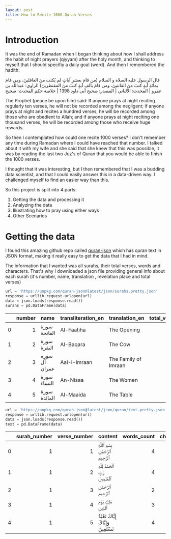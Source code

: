 ```yaml
---
layout: post
title: How to Recite 1000 Quran Verses
---
```


# Introduction

It was the end of Ramadan when I began thinking about how I shall address the habit of night prayers (qiyyam) after the holy month, and thinking to myself that I should specifiy a daily goal (werd). And then I remembered the hadith:

قال الرسول عليه الصلاة و السلام (من قامَ بعشرِ آياتٍ لم يُكتب منَ الغافلينَ، ومن قامَ بمائةِ آيةٍ كتبَ منَ القانتينَ، ومن قامَ بألفِ آيةٍ كتبَ منَ المقنطرينَ)  الراوي: عبدالله بن عمرو | المحدث: الألباني | المصدر: صحيح أبي داود 1398 | خلاصة حكم المحدث: صحيح

The Prophet (peace be upon him) said: If anyone prays at night reciting regularly ten verses, he will not be recorded among the negligent; if anyone prays at night and recites a hundred verses, he will be recorded among those who are obedient to Allah; and if anyone prays at night reciting one thousand verses, he will be recorded among those who receive huge rewards. 

So then I contemplated how could one recite 1000 verses? I don't remember any time during Ramadan where I could have reached that number. I talked about it with my wife and she said that she knew that this was possible, it was by reading the last two Juz's of Quran that you would be able to finish the 1000 verses.

I thought that it was interesting, but I then remembered that I was a budding data scientist, and that I could easily answer this in a data-driven way. I challenged myself to find an easier way than this.

So this project is split into 4 parts:
1. Getting the data and processing it
2. Analyzing the data
3. Illustrating how to pray using either ways
4. Other Scenarios

# Getting the data

I found this amazing github repo called [quran-json](https://github.com/risan/quran-json) which has quran text in JSON format, making it really easy to get the data that I had in mind.

The information that I wanted was all surahs, their total verses, words and characters. That's why I downloaded a json file providing general info about each surah (it's number, name, translation , revelation place and total verses)

```python
url = 'https://unpkg.com/quran-json@latest/json/surahs.pretty.json'
response = urllib.request.urlopen(url)
data = json.loads(response.read())
surahs = pd.DataFrame(data)
```
|    |   number | name          | transliteration_en   | translation_en       |   total_verses | revelation_type   |
|---:|---------:|:--------------|:---------------------|:---------------------|---------------:|:------------------|
|  0 |        1 | سورة الفاتحة  | Al-Faatiha           | The Opening          |              7 | Meccan            |
|  1 |        2 | سورة البقرة   | Al-Baqara            | The Cow              |            286 | Medinan           |
|  2 |        3 | سورة آل عمران | Aal-i-Imraan         | The Family of Imraan |            200 | Medinan           |
|  3 |        4 | سورة النساء   | An-Nisaa             | The Women            |            176 | Medinan           |
|  4 |        5 | سورة المائدة  | Al-Maaida            | The Table            |            120 | Medinan           |


```python
url = 'https://unpkg.com/quran-json@latest/json/quran/text.pretty.json'
response = urllib.request.urlopen(url)
data = json.loads(response.read())
text = pd.DataFrame(data)
```
|    |   surah_number |   verse_number | content                |   words_count |   chars_count |
|---:|---------------:|---------------:|:-----------------------|--------------:|--------------:|
|  0 |              1 |              1 | بِسْمِ ٱللَّهِ ٱلرَّحْمَٰنِ ٱلرَّحِيمِ |             4 |            20 |
|  1 |              1 |              2 | ٱلْحَمْدُ لِلَّهِ رَبِّ ٱلْعَٰلَمِينَ   |             4 |            18 |
|  2 |              1 |              3 | ٱلرَّحْمَٰنِ ٱلرَّحِيمِ          |             2 |            13 |
|  3 |              1 |              4 | مَٰلِكِ يَوْمِ ٱلدِّينِ          |             3 |            12 |
|  4 |              1 |              5 | إِيَّاكَ نَعْبُدُ وَإِيَّاكَ نَسْتَعِينُ |             4 |            19 |

